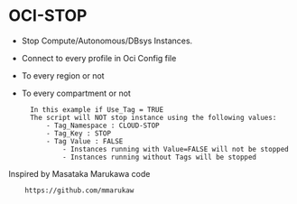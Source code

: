 # OCI-STOP

- Stop Compute/Autonomous/DBsys Instances.
- Connect to every profile in Oci Config file
- To every region or not
- To every compartment or not

		In this example if Use_Tag = TRUE
		The script will NOT stop instance using the following values:
			- Tag_Namespace : CLOUD-STOP
			- Tag_Key : STOP
			- Tag Value : FALSE
				- Instances running with Value=FALSE will not be stopped
				- Instances running without Tags will be stopped


Inspired by Masataka Marukawa code

	
		https://github.com/mmarukaw